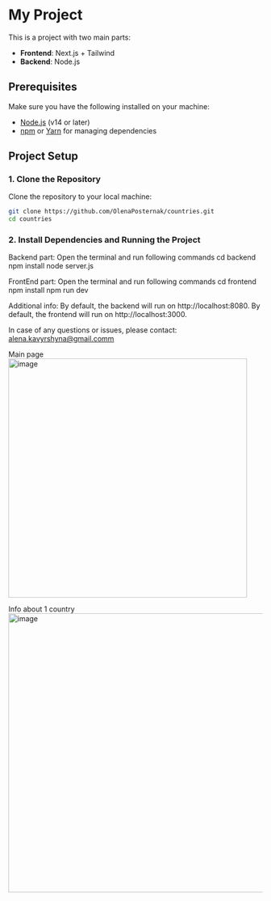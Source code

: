 # My Project

This is a project with two main parts:
- **Frontend**: Next.js + Tailwind
- **Backend**: Node.js 

## Prerequisites

Make sure you have the following installed on your machine:
- [Node.js](https://nodejs.org/) (v14 or later)
- [npm](https://npmjs.com/) or [Yarn](https://yarnpkg.com/) for managing dependencies

## Project Setup

### 1. Clone the Repository

Clone the repository to your local machine:

```bash
git clone https://github.com/OlenaPosternak/countries.git
cd countries
```
### 2. Install Dependencies and Running the Project 

Backend part:
Open the terminal and run following commands 
cd backend
npm install
node server.js

FrontEnd part:
Open the terminal and run following commands 
cd frontend
npm install
npm run dev 

Additional info:
By default, the backend will run on http://localhost:8080.
By default, the frontend will run on http://localhost:3000.


In case of any questions or issues, please contact: alena.kavyrshyna@gmail.comm


Main page
<img width="473" alt="image" src="https://github.com/user-attachments/assets/61087e4f-d90a-4b30-af17-80f15c40d3e1">

Info about 1 country 
<img width="552" alt="image" src="https://github.com/user-attachments/assets/465d4fe9-2538-4f2d-90f0-1de8c4838d19">


